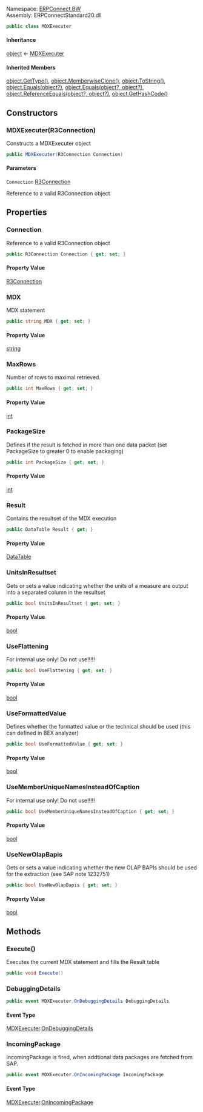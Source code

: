 
Namespace: [ERPConnect.BW](index.md)  
Assembly: ERPConnectStandard20.dll  

```csharp
public class MDXExecuter
```

#### Inheritance

[object](https://learn.microsoft.com/dotnet/api/system.object) ← 
[MDXExecuter](ERPConnect.BW.MDXExecuter.md)

#### Inherited Members

[object.GetType\(\)](https://learn.microsoft.com/dotnet/api/system.object.gettype), 
[object.MemberwiseClone\(\)](https://learn.microsoft.com/dotnet/api/system.object.memberwiseclone), 
[object.ToString\(\)](https://learn.microsoft.com/dotnet/api/system.object.tostring), 
[object.Equals\(object?\)](https://learn.microsoft.com/dotnet/api/system.object.equals\#system\-object\-equals\(system\-object\)), 
[object.Equals\(object?, object?\)](https://learn.microsoft.com/dotnet/api/system.object.equals\#system\-object\-equals\(system\-object\-system\-object\)), 
[object.ReferenceEquals\(object?, object?\)](https://learn.microsoft.com/dotnet/api/system.object.referenceequals), 
[object.GetHashCode\(\)](https://learn.microsoft.com/dotnet/api/system.object.gethashcode)

## Constructors

### <a id="ERPConnect_BW_MDXExecuter__ctor_ERPConnect_R3Connection_"></a> MDXExecuter\(R3Connection\)

Constructs a MDXExecuter object

```csharp
public MDXExecuter(R3Connection Connection)
```

#### Parameters

`Connection` [R3Connection](../erpconnect/ERPConnect.R3Connection.md)

Reference to a valid R3Connection object

## Properties

### <a id="ERPConnect_BW_MDXExecuter_Connection"></a> Connection

Reference to a valid R3Connection object

```csharp
public R3Connection Connection { get; set; }
```

#### Property Value

 [R3Connection](../erpconnect/ERPConnect.R3Connection.md)

### <a id="ERPConnect_BW_MDXExecuter_MDX"></a> MDX

MDX statement

```csharp
public string MDX { get; set; }
```

#### Property Value

 [string](https://learn.microsoft.com/dotnet/api/system.string)

### <a id="ERPConnect_BW_MDXExecuter_MaxRows"></a> MaxRows

Number of rows to maximal retrieved.

```csharp
public int MaxRows { get; set; }
```

#### Property Value

 [int](https://learn.microsoft.com/dotnet/api/system.int32)

### <a id="ERPConnect_BW_MDXExecuter_PackageSize"></a> PackageSize

Defines if the result is fetched in more than one data packet (set PackageSize to greater 0 to enable packaging)

```csharp
public int PackageSize { get; set; }
```

#### Property Value

 [int](https://learn.microsoft.com/dotnet/api/system.int32)

### <a id="ERPConnect_BW_MDXExecuter_Result"></a> Result

Contains the resultset of the MDX execution

```csharp
public DataTable Result { get; }
```

#### Property Value

 [DataTable](https://learn.microsoft.com/dotnet/api/system.data.datatable)

### <a id="ERPConnect_BW_MDXExecuter_UnitsInResultset"></a> UnitsInResultset

Gets or sets a value indicating whether the units of a measure are output into a separated column in the resultset

```csharp
public bool UnitsInResultset { get; set; }
```

#### Property Value

 [bool](https://learn.microsoft.com/dotnet/api/system.boolean)

### <a id="ERPConnect_BW_MDXExecuter_UseFlattening"></a> UseFlattening

For internal use only! Do not use!!!!!

```csharp
public bool UseFlattening { get; set; }
```

#### Property Value

 [bool](https://learn.microsoft.com/dotnet/api/system.boolean)

### <a id="ERPConnect_BW_MDXExecuter_UseFormattedValue"></a> UseFormattedValue

Defines whether the formatted value or the technical should be used (this can defined in BEX analyzer)

```csharp
public bool UseFormattedValue { get; set; }
```

#### Property Value

 [bool](https://learn.microsoft.com/dotnet/api/system.boolean)

### <a id="ERPConnect_BW_MDXExecuter_UseMemberUniqueNamesInsteadOfCaption"></a> UseMemberUniqueNamesInsteadOfCaption

For internal use only! Do not use!!!!!

```csharp
public bool UseMemberUniqueNamesInsteadOfCaption { get; set; }
```

#### Property Value

 [bool](https://learn.microsoft.com/dotnet/api/system.boolean)

### <a id="ERPConnect_BW_MDXExecuter_UseNewOlapBapis"></a> UseNewOlapBapis

Gets or sets a value indicating whether the new OLAP BAPIs should be used for the extraction (see SAP note 1232751)

```csharp
public bool UseNewOlapBapis { get; set; }
```

#### Property Value

 [bool](https://learn.microsoft.com/dotnet/api/system.boolean)

## Methods

### <a id="ERPConnect_BW_MDXExecuter_Execute"></a> Execute\(\)

Executes the current MDX statement and fills the Result table

```csharp
public void Execute()
```

### <a id="ERPConnect_BW_MDXExecuter_DebuggingDetails"></a> DebuggingDetails

```csharp
public event MDXExecuter.OnDebuggingDetails DebuggingDetails
```

#### Event Type

 [MDXExecuter](ERPConnect.BW.MDXExecuter.md).[OnDebuggingDetails](ERPConnect.BW.MDXExecuter.OnDebuggingDetails.md)

### <a id="ERPConnect_BW_MDXExecuter_IncomingPackage"></a> IncomingPackage

IncomingPackage is fired, when addtional data packages are fetched from SAP.

```csharp
public event MDXExecuter.OnIncomingPackage IncomingPackage
```

#### Event Type

 [MDXExecuter](ERPConnect.BW.MDXExecuter.md).[OnIncomingPackage](ERPConnect.BW.MDXExecuter.OnIncomingPackage.md)

